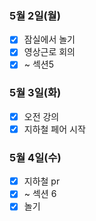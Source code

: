 ### 5월 2일(월)
- [x] 잠실에서 놀기
- [x] 영상근로 회의
- [x] ~ 섹션5

### 5월 3일(화)
- [x] 오전 강의
- [x] 지하철 페어 시작

### 5월 4일(수)
- [x] 지하철 pr
- [x] ~ 섹션 6
- [x] 놀기
